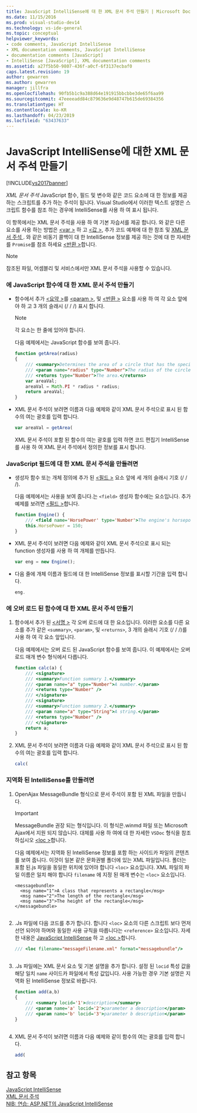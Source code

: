 ```yaml
---
title: JavaScript IntelliSense에 대 한 XML 문서 주석 만들기 | Microsoft Docs
ms.date: 11/15/2016
ms.prod: visual-studio-dev14
ms.technology: vs-ide-general
ms.topic: conceptual
helpviewer_keywords:
- code comments, JavaScript IntelliSense
- XML documentation comments, JavaScript IntelliSense
- documentation comments [JavaScript]
- IntelliSense [JavaScript], XML documentation comments
ms.assetid: a27f5b50-9807-436f-a0cf-6f3137ecbaf0
caps.latest.revision: 19
author: gewarren
ms.author: gewarren
manager: jillfra
ms.openlocfilehash: 90fb5b1c9a388d64e191915bbcbbe3de65f6aa99
ms.sourcegitcommit: 47eeeeadd84c879636e9d48747b615de69384356
ms.translationtype: HT
ms.contentlocale: ko-KR
ms.lasthandoff: 04/23/2019
ms.locfileid: "63437633"
---
```

# <a name="create-xml-documentation-comments-for-javascript-intellisense"></a>JavaScript IntelliSense에 대한 XML 문서 주석 만들기
[!INCLUDE[vs2017banner](../includes/vs2017banner.md)]

*XML 문서 주석* JavaScript 함수, 필드 및 변수와 같은 코드 요소에 대 한 정보를 제공 하는 스크립트를 추가 하는 주석이 됩니다. Visual Studio에서 이러한 텍스트 설명은 스크립트 함수를 참조 하는 경우에 IntelliSense를 사용 하 여 표시 됩니다.  
  
 이 항목에서는 XML 문서 주석을 사용 하 여 기본 자습서를 제공 합니다. 와 같은 다른 요소를 사용 하는 방법은 [ \<var >](../ide/var-javascript.md) 하 고 [ \<값 >](../ide/value-javascript.md), 추가 코드 예제에 대 한 참조 및 [XML 문서 주석 ](../ide/xml-documentation-comments-javascript.md). 와 같은 비동기 콜백이 대 한 IntelliSense 정보를 제공 하는 것에 대 한 자세한를 `Promise`를 참조 하세요 [ \<반환 >](../ide/returns-javascript.md)합니다.  
  
> [!NOTE]
> 참조된 파일, 어셈블리 및 서비스에서만 XML 문서 주석을 사용할 수 있습니다.  
  
### <a name="to-create-xml-documentation-comments-for-a-javascript-function"></a>에 JavaScript 함수에 대 한 XML 문서 주석 만들기  
  
- 함수에서 추가 [ \<요약 >](../ide/summary-javascript.md)를 [ \<param >](../ide/param-javascript.md), 및 [ \<반환 >](../ide/returns-javascript.md) 요소를 사용 하 여 각 요소 앞에 야 하 고 3 개의 슬래시 (/ / /) 표시 합니다.  
  
    > [!NOTE]
    > 각 요소는 한 줄에 있어야 합니다.  
  
     다음 예제에서는 JavaScript 함수를 보여 줍니다.  
  
    ```javascript  
    function getArea(radius)  
    {  
        /// <summary>Determines the area of a circle that has the specified radius parameter.</summary>  
        /// <param name="radius" type="Number">The radius of the circle.</param>  
        /// <returns type="Number">The area.</returns>  
        var areaVal;  
        areaVal = Math.PI * radius * radius;  
        return areaVal;  
    }  
    ```  
  
- XML 문서 주석이 보려면 이름과 다음 예제와 같이 XML 문서 주석으로 표시 된 함수의 여는 괄호를 입력 합니다.  
  
    ```javascript  
    var areaVal = getArea(  
    ```  
  
     XML 문서 주석이 포함 된 함수의 여는 괄호를 입력 하면 코드 편집기 IntelliSense를 사용 하 여 XML 문서 주석에서 정의한 정보를 표시 합니다.  
  
### <a name="to-create-xml-documentation-comments-for-a-javascript-field"></a>JavaScript 필드에 대 한 XML 문서 주석을 만들려면  
  
- 생성자 함수 또는 개체 정의에 추가 된 [ \<필드 >](../ide/field-javascript.md) 요소 앞에 세 개의 슬래시 기호 (/ / /).  
  
     다음 예제에서는 사용을 보여 줍니다.는 `<field>` 생성자 함수에는 요소입니다. 추가 예제를 보려면 [ \<필드 >](../ide/field-javascript.md)합니다.  
  
    ```javascript  
    function Engine() {  
        /// <field name='HorsePower' type='Number'>The engine's horsepower.</field>  
        this.HorsePower = 150;  
    }  
    ```  
  
- XML 문서 주석이 보려면 다음 예제와 같이 XML 문서 주석으로 표시 되는 function 생성자를 사용 하 여 개체를 만듭니다.  
  
    ```javascript  
    var eng = new Engine();  
    ```  
  
- 다음 줄에 개체 이름과 필드에 대 한 IntelliSense 정보를 표시할 기간을 입력 합니다.  
  
    ```javascript  
    eng.  
    ```  
  
### <a name="to-create-xml-documentation-comments-for-an-overloaded-function"></a>에 오버 로드 된 함수에 대 한 XML 문서 주석 만들기  
  
1. 함수에서 추가 된 [ \<서명 >](../ide/signature-javascript.md) 각 오버 로드에 대 한 요소입니다. 이러한 요소를 다른 요소를 추가 같은 `<summary>`, `<param>`, 및 `<returns>`, 3 개의 슬래시 기호 (/ / /)를 사용 하 여 각 요소 앞입니다.  
  
     다음 예제에서는 오버 로드 된 JavaScript 함수를 보여 줍니다. 이 예제에서는 오버 로드 매개 변수 형식에서 다릅니다.  
  
    ```javascript  
    function calc(a) {  
        /// <signature>  
        /// <summary>Function summary 1.</summary>  
        /// <param name="a" type="Number">A number.</param>  
        /// <returns type="Number" />  
        /// </signature>  
        /// <signature>  
        /// <summary>Function summary 2.</summary>  
        /// <param name="a" type="String">A string.</param>  
        /// <returns type="Number" />  
        /// </signature>  
        return a;  
    }  
    ```  
  
2. XML 문서 주석이 보려면 이름과 다음 예제와 같이 XML 문서 주석으로 표시 된 함수의 여는 괄호를 입력 합니다.  
  
    ```javascript  
    calc(  
    ```  
  
### <a name="to-create-localized-intellisense"></a>지역화 된 IntelliSense를 만들려면  
  
1. OpenAjax MessageBundle 형식으로 문서 주석이 포함 된 XML 파일을 만듭니다.  
  
    > [!IMPORTANT]
    > MessageBundle 권장 되는 형식입니다. 이 형식은.winmd 파일 또는 Microsoft Ajax에서 지원 되지 않습니다. 대체를 사용 하 여에 대 한 자세한 `VSDoc` 형식을 참조 하십시오 [ \<loc >](../ide/loc-javascript.md)합니다.  
  
     다음 예제에서는 지역화 된 IntelliSense 정보를 포함 하는 사이드카 파일의 콘텐츠를 보여 줍니다. 이것이 일본 같은 문화권별 폴더에 있는 XML 파일입니다. 폴더는 포함 된.js 파일을 동일한 위치에 있어야 합니다 `<loc>` 요소입니다. XML 파일의 파일 이름은 일치 해야 합니다 `filename` 에 지정 된 매개 변수는 `<loc>` 요소입니다.  
  
    ```  
    <messagebundle>  
      <msg name="1">A class that represents a rectangle</msg>  
      <msg name="2">The length of the rectangle</msg>  
      <msg name="3">The height of the rectangle</msg>  
    </messagebundle>  
  
    ```  
  
2. .Js 파일에 다음 코드를 추가 합니다. 합니다 `<loc>` 요소의 다른 스크립트 보다 먼저 선언 되어야 하며와 동일한 사용 규칙을 따릅니다는 `<reference>` 요소입니다. 자세한 내용은 [JavaScript IntelliSense](../ide/javascript-intellisense.md) 하 고 [ \<loc >](../ide/loc-javascript.md)합니다.  
  
    ```javascript  
    /// <loc filename="messageFilename.xml" format="messagebundle"/>  
  
    ```  
  
3. .Js 파일에는 XML 문서 요소 및 기본 설명을 추가 합니다. 설정 된 `locid` 특성 값을 해당 일치 `name` 사이드카 파일에서 특성 값입니다. 사용 가능한 경우 기본 설명은 지역화 된 IntelliSense 정보로 바뀝니다.  
  
    ```javascript  
    function add(a,b)   
    {  
        /// <summary locid='1'>description</summary>  
        /// <param name='a' locid='2'>parameter a description</param>  
        /// <param name='b' locid='3'>parameter b description</param>  
    }  
  
    ```  
  
4. XML 문서 주석이 보려면 이름과 다음 예제와 같이 함수의 여는 괄호를 입력 합니다.  
  
    ```javascript  
    add(  
    ```  
  
## <a name="see-also"></a>참고 항목  
 [JavaScript IntelliSense](../ide/javascript-intellisense.md)   
 [XML 문서 주석](../ide/xml-documentation-comments-javascript.md)   
 [NIB: 연습: ASP.NET의 JavaScript IntelliSense](http://msdn.microsoft.com/4f6e0cc2-7f48-4dbf-abb0-7fb743a2d05b)
